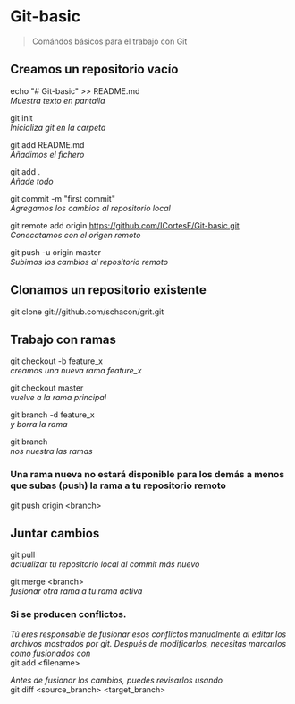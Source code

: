 # Git-basic

> Comándos básicos para el trabajo con Git 

## Creamos un repositorio vacío

echo "# Git-basic" >> README.md  
*Muestra texto en pantalla*

git init  
*Inicializa git en la carpeta*

git add README.md  
*Añadimos el fichero* 

git add .  
*Añade todo*

git commit -m "first commit"  
*Agregamos los cambios al repositorio local*

git remote add origin https://github.com/ICortesF/Git-basic.git  
*Conecatamos con el origen remoto*

git push -u origin master  
*Subimos los cambios al repositorio remoto*

## Clonamos un repositorio existente
git clone git://github.com/schacon/grit.git  

## Trabajo con ramas

git checkout -b feature_x  
*creamos una nueva rama feature_x*

git checkout master  
*vuelve a la rama principal*


git branch -d feature_x  
*y borra la rama*

git branch  
*nos nuestra las ramas*

### Una rama nueva no estará disponible para los demás a menos que subas (push) la rama a tu repositorio remoto
git push origin \<branch>  

## Juntar cambios

git pull  
*actualizar tu repositorio local al commit más nuevo*  

git merge \<branch>  
*fusionar otra rama a tu rama activa*  

### Si se producen conflictos.  

*Tú eres responsable de fusionar esos conflictos manualmente al editar los archivos mostrados por git. Después de modificarlos, necesitas marcarlos como fusionados con*  
git add \<filename>  

*Antes de fusionar los cambios, puedes revisarlos usando*  
git diff <source_branch> <target_branch>  

